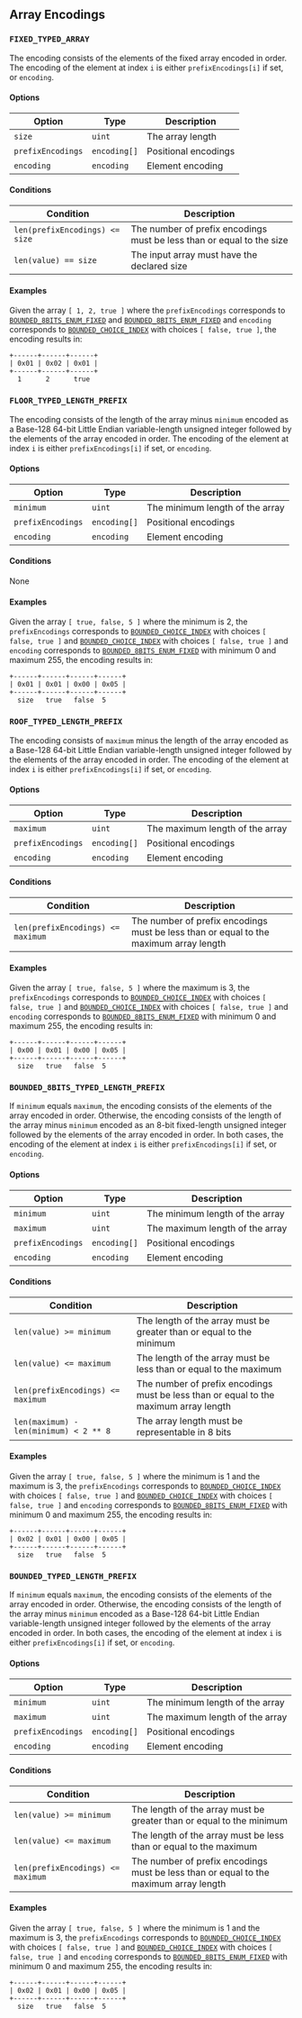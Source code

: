 Array Encodings
---------------

### `FIXED_TYPED_ARRAY`

The encoding consists of the elements of the fixed array encoded in order. The
encoding of the element at index `i` is either `prefixEncodings[i]` if set, or
`encoding`.

#### Options

| Option            | Type         | Description          |
|-------------------|--------------|----------------------|
| `size`            | `uint`       | The array length     |
| `prefixEncodings` | `encoding[]` | Positional encodings |
| `encoding`        | `encoding`   | Element encoding     |

#### Conditions

| Condition                      | Description                                                           |
|--------------------------------|-----------------------------------------------------------------------|
| `len(prefixEncodings) <= size` | The number of prefix encodings must be less than or equal to the size |
| `len(value) == size`           | The input array must have the declared size                           |

#### Examples

Given the array `[ 1, 2, true ]` where the `prefixEncodings` corresponds to
[`BOUNDED_8BITS_ENUM_FIXED`](./integer.markdown#bounded_8bits_enum_fixed) and
[`BOUNDED_8BITS_ENUM_FIXED`](./integer.markdown#bounded_8bits_enum_fixed) and
`encoding` corresponds to
[`BOUNDED_CHOICE_INDEX`](./enum.markdown#bounded_choice_index) with choices `[
false, true ]`, the encoding results in:

```
+------+------+------+
| 0x01 | 0x02 | 0x01 |
+------+------+------+
  1      2      true
```

### `FLOOR_TYPED_LENGTH_PREFIX`

The encoding consists of the length of the array minus `minimum` encoded as a
Base-128 64-bit Little Endian variable-length unsigned integer followed by the
elements of the array encoded in order. The encoding of the element at index
`i` is either `prefixEncodings[i]` if set, or `encoding`.

#### Options

| Option            | Type         | Description                     |
|-------------------|--------------|---------------------------------|
| `minimum`         | `uint`       | The minimum length of the array |
| `prefixEncodings` | `encoding[]` | Positional encodings            |
| `encoding`        | `encoding`   | Element encoding                |

#### Conditions

None

#### Examples

Given the array `[ true, false, 5 ]` where the minimum is 2, the
`prefixEncodings` corresponds to
[`BOUNDED_CHOICE_INDEX`](./enum.markdown#bounded_choice_index) with choices `[
false, true ]` and
[`BOUNDED_CHOICE_INDEX`](./enum.markdown#bounded_choice_index) with choices `[
false, true ]` and `encoding` corresponds to
[`BOUNDED_8BITS_ENUM_FIXED`](./integer.markdown#bounded_8bits_enum_fixed) with
minimum 0 and maximum 255, the encoding results in:

```
+------+------+------+------+
| 0x01 | 0x01 | 0x00 | 0x05 |
+------+------+------+------+
  size   true   false  5
```

### `ROOF_TYPED_LENGTH_PREFIX`

The encoding consists of `maximum` minus the length of the array encoded as a
Base-128 64-bit Little Endian variable-length unsigned integer followed by the
elements of the array encoded in order. The encoding of the element at index
`i` is either `prefixEncodings[i]` if set, or `encoding`.

#### Options

| Option            | Type         | Description                     |
|-------------------|--------------|---------------------------------|
| `maximum`         | `uint`       | The maximum length of the array |
| `prefixEncodings` | `encoding[]` | Positional encodings            |
| `encoding`        | `encoding`   | Element encoding                |

#### Conditions

| Condition                         | Description                                                                           |
|-----------------------------------|---------------------------------------------------------------------------------------|
| `len(prefixEncodings) <= maximum` | The number of prefix encodings must be less than or equal to the maximum array length |

#### Examples

Given the array `[ true, false, 5 ]` where the maximum is 3, the
`prefixEncodings` corresponds to
[`BOUNDED_CHOICE_INDEX`](./enum.markdown#bounded_choice_index) with choices `[
false, true ]` and
[`BOUNDED_CHOICE_INDEX`](./enum.markdown#bounded_choice_index) with choices `[
false, true ]` and `encoding` corresponds to
[`BOUNDED_8BITS_ENUM_FIXED`](./integer.markdown#bounded_8bits_enum_fixed) with
minimum 0 and maximum 255, the encoding results in:

```
+------+------+------+------+
| 0x00 | 0x01 | 0x00 | 0x05 |
+------+------+------+------+
  size   true   false  5
```

### `BOUNDED_8BITS_TYPED_LENGTH_PREFIX`

If `minimum` equals `maximum`, the encoding consists of the elements of the
array encoded in order. Otherwise, the encoding consists of the length of the
array minus `minimum` encoded as an 8-bit fixed-length unsigned integer
followed by the elements of the array encoded in order. In both cases, the
encoding of the element at index `i` is either `prefixEncodings[i]` if set, or
`encoding`.

#### Options

| Option            | Type         | Description                     |
|-------------------|--------------|---------------------------------|
| `minimum`         | `uint`       | The minimum length of the array |
| `maximum`         | `uint`       | The maximum length of the array |
| `prefixEncodings` | `encoding[]` | Positional encodings |
| `encoding`        | `encoding`   | Element encoding     |

#### Conditions

| Condition                              | Description                                                                           |
|----------------------------------------|---------------------------------------------------------------------------------------|
| `len(value) >= minimum`                | The length of the array must be greater than or equal to the minimum                  |
| `len(value) <= maximum`                | The length of the array must be less than or equal to the maximum                     |
| `len(prefixEncodings) <= maximum`      | The number of prefix encodings must be less than or equal to the maximum array length |
| `len(maximum) - len(minimum) < 2 ** 8` | The array length must be representable in 8 bits                                      |

#### Examples

Given the array `[ true, false, 5 ]` where the minimum is 1 and the maximum is
3, the `prefixEncodings` corresponds to
[`BOUNDED_CHOICE_INDEX`](./enum.markdown#bounded_choice_index) with choices `[
false, true ]` and
[`BOUNDED_CHOICE_INDEX`](./enum.markdown#bounded_choice_index) with choices `[
false, true ]` and `encoding` corresponds to
[`BOUNDED_8BITS_ENUM_FIXED`](./integer.markdown#bounded_8bits_enum_fixed) with
minimum 0 and maximum 255, the encoding results in:

```
+------+------+------+------+
| 0x02 | 0x01 | 0x00 | 0x05 |
+------+------+------+------+
  size   true   false  5
```

### `BOUNDED_TYPED_LENGTH_PREFIX`

If `minimum` equals `maximum`, the encoding consists of the elements of the
array encoded in order. Otherwise, the encoding consists of the length of the
array minus `minimum` encoded as a Base-128 64-bit Little Endian
variable-length unsigned integer followed by the elements of the array encoded
in order. In both cases, the encoding of the element at index `i` is either
`prefixEncodings[i]` if set, or `encoding`.

#### Options

| Option            | Type         | Description                     |
|-------------------|--------------|---------------------------------|
| `minimum`         | `uint`       | The minimum length of the array |
| `maximum`         | `uint`       | The maximum length of the array |
| `prefixEncodings` | `encoding[]` | Positional encodings            |
| `encoding`        | `encoding`   | Element encoding                |

#### Conditions

| Condition                              | Description                                                                           |
|----------------------------------------|---------------------------------------------------------------------------------------|
| `len(value) >= minimum`                | The length of the array must be greater than or equal to the minimum                  |
| `len(value) <= maximum`                | The length of the array must be less than or equal to the maximum                     |
| `len(prefixEncodings) <= maximum`      | The number of prefix encodings must be less than or equal to the maximum array length |

#### Examples

Given the array `[ true, false, 5 ]` where the minimum is 1 and the maximum is
3, the `prefixEncodings` corresponds to
[`BOUNDED_CHOICE_INDEX`](./enum.markdown#bounded_choice_index) with choices `[
false, true ]` and
[`BOUNDED_CHOICE_INDEX`](./enum.markdown#bounded_choice_index) with choices `[
false, true ]` and `encoding` corresponds to
[`BOUNDED_8BITS_ENUM_FIXED`](./integer.markdown#bounded_8bits_enum_fixed) with
minimum 0 and maximum 255, the encoding results in:

```
+------+------+------+------+
| 0x02 | 0x01 | 0x00 | 0x05 |
+------+------+------+------+
  size   true   false  5
```

